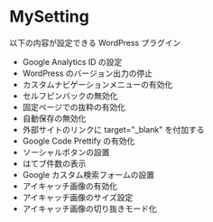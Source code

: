 # MySetting

以下の内容が設定できる WordPress プラグイン

- Google Analytics ID の設定
- WordPress のバージョン出力の停止
- カスタムナビゲーションメニューの有効化
- セルフピンバックの無効化
- 固定ページでの抜粋の有効化
- 自動保存の無効化
- 外部サイトのリンクに target="_blank" を付加する
- Google Code Prettify の有効化
- ソーシャルボタンの設置
- はてブ件数の表示
- Google カスタム検索フォームの設置
- アイキャッチ画像の有効化
- アイキャッチ画像のサイズ設定
- アイキャッチ画像の切り抜きモード化


